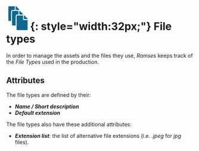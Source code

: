 # ![](../img/icons/files_sd.svg){: style="width:32px;"} File types

In order to manage the assets and the files they use, *Ramses* keeps track of the *File Types* used in the production.

## Attributes

The file types are defined by their:

- ***Name / Short description***
- ***Default extension***

The file types also have these additional attributes:

- ***Extension list***: the list of alternative file extensions (i.e. *.jpeg* for *jpg* files).